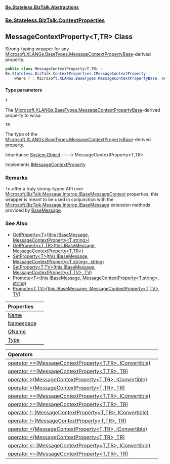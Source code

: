 #### [Be.Stateless.BizTalk.Abstractions](README.md 'README')
### [Be.Stateless.BizTalk.ContextProperties](Be.Stateless.BizTalk.ContextProperties.md 'Be.Stateless.BizTalk.ContextProperties')

## MessageContextProperty<T,TR> Class

Strong-typing wrapper for any [Microsoft.XLANGs.BaseTypes.MessageContextPropertyBase](https://docs.microsoft.com/en-us/dotnet/api/Microsoft.XLANGs.BaseTypes.MessageContextPropertyBase 'Microsoft.XLANGs.BaseTypes.MessageContextPropertyBase')-derived property.

```csharp
public class MessageContextProperty<T,TR> :
Be.Stateless.BizTalk.ContextProperties.IMessageContextProperty
    where T : Microsoft.XLANGs.BaseTypes.MessageContextPropertyBase, new()
```
#### Type parameters

<a name='Be.Stateless.BizTalk.ContextProperties.MessageContextProperty_T,TR_.T'></a>

`T`

The [Microsoft.XLANGs.BaseTypes.MessageContextPropertyBase](https://docs.microsoft.com/en-us/dotnet/api/Microsoft.XLANGs.BaseTypes.MessageContextPropertyBase 'Microsoft.XLANGs.BaseTypes.MessageContextPropertyBase')-derived property to wrap.

<a name='Be.Stateless.BizTalk.ContextProperties.MessageContextProperty_T,TR_.TR'></a>

`TR`

The type of the [Microsoft.XLANGs.BaseTypes.MessageContextPropertyBase](https://docs.microsoft.com/en-us/dotnet/api/Microsoft.XLANGs.BaseTypes.MessageContextPropertyBase 'Microsoft.XLANGs.BaseTypes.MessageContextPropertyBase')-derived property.

Inheritance [System.Object](https://docs.microsoft.com/en-us/dotnet/api/System.Object 'System.Object') &#129106; MessageContextProperty<T,TR>

Implements [IMessageContextProperty](IMessageContextProperty.md 'Be.Stateless.BizTalk.ContextProperties.IMessageContextProperty')

### Remarks
To offer a truly strong-typed API over [Microsoft.BizTalk.Message.Interop.IBaseMessageContext](https://docs.microsoft.com/en-us/dotnet/api/Microsoft.BizTalk.Message.Interop.IBaseMessageContext 'Microsoft.BizTalk.Message.Interop.IBaseMessageContext') properties, this wrapper is meant to be used in
conjunction with the [Microsoft.BizTalk.Message.Interop.IBaseMessage](https://docs.microsoft.com/en-us/dotnet/api/Microsoft.BizTalk.Message.Interop.IBaseMessage 'Microsoft.BizTalk.Message.Interop.IBaseMessage') extension methods provided by [BaseMessage](BaseMessage.md 'Be.Stateless.BizTalk.Message.Extensions.BaseMessage').

### See Also
- [GetProperty&lt;T&gt;(this IBaseMessage, MessageContextProperty&lt;T,string&gt;)](BaseMessage.GetProperty_T_(thisIBaseMessage,MessageContextProperty_T,string_).md 'Be.Stateless.BizTalk.Message.Extensions.BaseMessage.GetProperty<T>(this Microsoft.BizTalk.Message.Interop.IBaseMessage, Be.Stateless.BizTalk.ContextProperties.MessageContextProperty<T,string>)')
- [GetProperty&lt;T,TR&gt;(this IBaseMessage, MessageContextProperty&lt;T,TR&gt;)](BaseMessage.GetProperty_T,TR_(thisIBaseMessage,MessageContextProperty_T,TR_).md 'Be.Stateless.BizTalk.Message.Extensions.BaseMessage.GetProperty<T,TR>(this Microsoft.BizTalk.Message.Interop.IBaseMessage, Be.Stateless.BizTalk.ContextProperties.MessageContextProperty<T,TR>)')
- [SetProperty&lt;T&gt;(this IBaseMessage, MessageContextProperty&lt;T,string&gt;, string)](BaseMessage.SetProperty_T_(thisIBaseMessage,MessageContextProperty_T,string_,string).md 'Be.Stateless.BizTalk.Message.Extensions.BaseMessage.SetProperty<T>(this Microsoft.BizTalk.Message.Interop.IBaseMessage, Be.Stateless.BizTalk.ContextProperties.MessageContextProperty<T,string>, string)')
- [SetProperty&lt;T,TV&gt;(this IBaseMessage, MessageContextProperty&lt;T,TV&gt;, TV)](BaseMessage.SetProperty_T,TV_(thisIBaseMessage,MessageContextProperty_T,TV_,TV).md 'Be.Stateless.BizTalk.Message.Extensions.BaseMessage.SetProperty<T,TV>(this Microsoft.BizTalk.Message.Interop.IBaseMessage, Be.Stateless.BizTalk.ContextProperties.MessageContextProperty<T,TV>, TV)')
- [Promote&lt;T&gt;(this IBaseMessage, MessageContextProperty&lt;T,string&gt;, string)](BaseMessage.Promote_T_(thisIBaseMessage,MessageContextProperty_T,string_,string).md 'Be.Stateless.BizTalk.Message.Extensions.BaseMessage.Promote<T>(this Microsoft.BizTalk.Message.Interop.IBaseMessage, Be.Stateless.BizTalk.ContextProperties.MessageContextProperty<T,string>, string)')
- [Promote&lt;T,TV&gt;(this IBaseMessage, MessageContextProperty&lt;T,TV&gt;, TV)](BaseMessage.Promote_T,TV_(thisIBaseMessage,MessageContextProperty_T,TV_,TV).md 'Be.Stateless.BizTalk.Message.Extensions.BaseMessage.Promote<T,TV>(this Microsoft.BizTalk.Message.Interop.IBaseMessage, Be.Stateless.BizTalk.ContextProperties.MessageContextProperty<T,TV>, TV)')

| Properties | |
| :--- | :--- |
| [Name](MessageContextProperty_T,TR_.Name.md 'Be.Stateless.BizTalk.ContextProperties.MessageContextProperty<T,TR>.Name') | |
| [Namespace](MessageContextProperty_T,TR_.Namespace.md 'Be.Stateless.BizTalk.ContextProperties.MessageContextProperty<T,TR>.Namespace') | |
| [QName](MessageContextProperty_T,TR_.QName.md 'Be.Stateless.BizTalk.ContextProperties.MessageContextProperty<T,TR>.QName') | |
| [Type](MessageContextProperty_T,TR_.Type.md 'Be.Stateless.BizTalk.ContextProperties.MessageContextProperty<T,TR>.Type') | |

| Operators | |
| :--- | :--- |
| [operator ==(MessageContextProperty&lt;T,TR&gt;, IConvertible)](MessageContextProperty_T,TR_.operator(MessageContextProperty_T,TR_,IConvertible).md 'Be.Stateless.BizTalk.ContextProperties.MessageContextProperty<T,TR>.op_Equality(Be.Stateless.BizTalk.ContextProperties.MessageContextProperty<T,TR>, System.IConvertible)') | |
| [operator ==(MessageContextProperty&lt;T,TR&gt;, TR)](MessageContextProperty_T,TR_.operator(MessageContextProperty_T,TR_,TR).md 'Be.Stateless.BizTalk.ContextProperties.MessageContextProperty<T,TR>.op_Equality(Be.Stateless.BizTalk.ContextProperties.MessageContextProperty<T,TR>, TR)') | |
| [operator &gt;(MessageContextProperty&lt;T,TR&gt;, IConvertible)](MessageContextProperty_T,TR_.operator_(MessageContextProperty_T,TR_,IConvertible).md 'Be.Stateless.BizTalk.ContextProperties.MessageContextProperty<T,TR>.op_GreaterThan(Be.Stateless.BizTalk.ContextProperties.MessageContextProperty<T,TR>, System.IConvertible)') | |
| [operator &gt;(MessageContextProperty&lt;T,TR&gt;, TR)](MessageContextProperty_T,TR_.operator_(MessageContextProperty_T,TR_,TR).md 'Be.Stateless.BizTalk.ContextProperties.MessageContextProperty<T,TR>.op_GreaterThan(Be.Stateless.BizTalk.ContextProperties.MessageContextProperty<T,TR>, TR)') | |
| [operator &gt;=(MessageContextProperty&lt;T,TR&gt;, IConvertible)](MessageContextProperty_T,TR_.operator_(MessageContextProperty_T,TR_,IConvertible).md 'Be.Stateless.BizTalk.ContextProperties.MessageContextProperty<T,TR>.op_GreaterThanOrEqual(Be.Stateless.BizTalk.ContextProperties.MessageContextProperty<T,TR>, System.IConvertible)') | |
| [operator &gt;=(MessageContextProperty&lt;T,TR&gt;, TR)](MessageContextProperty_T,TR_.operator_(MessageContextProperty_T,TR_,TR).md 'Be.Stateless.BizTalk.ContextProperties.MessageContextProperty<T,TR>.op_GreaterThanOrEqual(Be.Stateless.BizTalk.ContextProperties.MessageContextProperty<T,TR>, TR)') | |
| [operator !=(MessageContextProperty&lt;T,TR&gt;, IConvertible)](MessageContextProperty_T,TR_.operator!(MessageContextProperty_T,TR_,IConvertible).md 'Be.Stateless.BizTalk.ContextProperties.MessageContextProperty<T,TR>.op_Inequality(Be.Stateless.BizTalk.ContextProperties.MessageContextProperty<T,TR>, System.IConvertible)') | |
| [operator !=(MessageContextProperty&lt;T,TR&gt;, TR)](MessageContextProperty_T,TR_.operator!(MessageContextProperty_T,TR_,TR).md 'Be.Stateless.BizTalk.ContextProperties.MessageContextProperty<T,TR>.op_Inequality(Be.Stateless.BizTalk.ContextProperties.MessageContextProperty<T,TR>, TR)') | |
| [operator &lt;(MessageContextProperty&lt;T,TR&gt;, IConvertible)](MessageContextProperty_T,TR_.operator_(MessageContextProperty_T,TR_,IConvertible).md 'Be.Stateless.BizTalk.ContextProperties.MessageContextProperty<T,TR>.op_LessThan(Be.Stateless.BizTalk.ContextProperties.MessageContextProperty<T,TR>, System.IConvertible)') | |
| [operator &lt;(MessageContextProperty&lt;T,TR&gt;, TR)](MessageContextProperty_T,TR_.operator_(MessageContextProperty_T,TR_,TR).md 'Be.Stateless.BizTalk.ContextProperties.MessageContextProperty<T,TR>.op_LessThan(Be.Stateless.BizTalk.ContextProperties.MessageContextProperty<T,TR>, TR)') | |
| [operator &lt;=(MessageContextProperty&lt;T,TR&gt;, IConvertible)](MessageContextProperty_T,TR_.operator_(MessageContextProperty_T,TR_,IConvertible).md 'Be.Stateless.BizTalk.ContextProperties.MessageContextProperty<T,TR>.op_LessThanOrEqual(Be.Stateless.BizTalk.ContextProperties.MessageContextProperty<T,TR>, System.IConvertible)') | |
| [operator &lt;=(MessageContextProperty&lt;T,TR&gt;, TR)](MessageContextProperty_T,TR_.operator_(MessageContextProperty_T,TR_,TR).md 'Be.Stateless.BizTalk.ContextProperties.MessageContextProperty<T,TR>.op_LessThanOrEqual(Be.Stateless.BizTalk.ContextProperties.MessageContextProperty<T,TR>, TR)') | |
